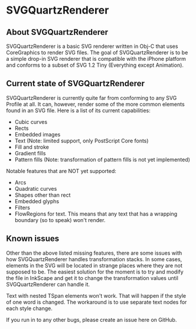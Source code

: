 SVGQuartzRenderer
=================

About SVGQuartzRenderer
-----------------------

SVGQuartzRenderer is a basic SVG renderer written in Obj-C that uses CoreGraphics to render SVG files. The goal of SVGQuartzRenderer is to be a simple drop-in SVG renderer that is compatible with the iPhone platform and conforms to a subset of SVG 1.2 Tiny (Everything except Animation).


Current state of SVGQuartzRenderer
----------------------------------
SVGQuartzRenderer is currently quite far from conforming to any SVG Profile at all. It can, however, render some of the more common elements found in an SVG file. Here is a list of its current capabilities:

* Cubic curves
* Rects
* Embedded images
* Text (Note: limited support, only PostScript Core fonts)
* Fill and stroke
* Gradient fills
* Pattern fills (Note: transformation of pattern fills is not yet implemented)

Notable features that are NOT yet supported:

* Arcs
* Quadratic curves
* Shapes other than rect
* Embedded glyphs
* Filters
* FlowRegions for text. This means that any text that has a wrapping boundary (so to speak) won't render.

Known issues
------------
Other than the above listed missing features, there are some issues with how SVGQuartzRenderer handles transformation stacks. In some cases, elements in the SVG will be located in strange places where they are not supposed to be. The easiest solution for the moment is to try and modify the file in InkScape and get it to change the transformation values until SVGQuartzRenderer can handle it.

Text with nested TSpan elements won't work. That will happen if the style of one word is changed. The workaround is to use separate text nodes for each style change.

If you run in to any other bugs, please create an issue here on GitHub.
